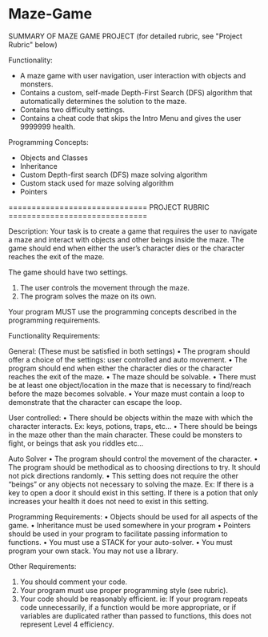 # Maze-Game

SUMMARY OF MAZE GAME PROJECT (for detailed rubric, see "Project Rubric" below)

Functionality:
- A maze game with user navigation, user interaction with objects and monsters.
- Contains a custom, self-made Depth-First Search (DFS) algorithm that automatically determines the solution to the maze.
- Contains two difficulty settings.
- Contains a cheat code that skips the Intro Menu and gives the user 9999999 health.

Programming Concepts:
- Objects and Classes
- Inheritance
- Custom Depth-first search (DFS) maze solving algorithm
- Custom stack used for maze solving algorithm
- Pointers

==============================              PROJECT RUBRIC              ==============================

Description: Your task is to create a game that requires the user to navigate a maze and interact with objects and other beings inside the maze.
The game should end when either the user’s character dies or the character reaches the exit of the maze.

The game should have two settings.
1) The user controls the movement through the maze.
2) The program solves the maze on its own.

Your program MUST use the programming concepts described in the programming requirements.  

Functionality Requirements:

General: (These must be satisfied in both settings)
•	The program should offer a choice of the settings: user controlled and auto movement.
•	The program should end when either the character dies or the character reaches the exit of the maze. 
•	The maze should be solvable.
•	There must be at least one object/location in the maze that is necessary to find/reach before the maze becomes solvable.
•	Your maze must contain a loop to demonstrate that the character can escape the loop.

User controlled:
•	There should be objects within the maze with which the character interacts.  Ex: keys, potions, traps, etc…
•	There should be beings in the maze other than the main character. These could be monsters to fight, or beings that ask you riddles etc…

Auto Solver
•	The program should control the movement of the character. 
•	The program should be methodical as to choosing directions to try. It should not pick directions randomly.
•	This setting does not require the other “beings” or any objects not necessary to solving the maze. 
Ex: If there is a key to open a door it should exist in this setting. 
       If there is a potion that only increases your health it does not need to exist in this setting.


Programming Requirements:
•	Objects should be used for all aspects of the game.
•	Inheritance must be used somewhere in your program
•	Pointers should be used in your program to facilitate passing information to functions.
•	You must use a STACK for your auto-solver.
•	You must program your own stack. You may not use a library.

Other Requirements:
1.	You should comment your code.
2.	Your program must use proper programming style (see rubric).
3.	Your code should be reasonably efficient.
ie: If your program repeats code unnecessarily, if a function would be more appropriate, or if variables are duplicated rather than passed to functions, this does not represent Level 4 efficiency.
